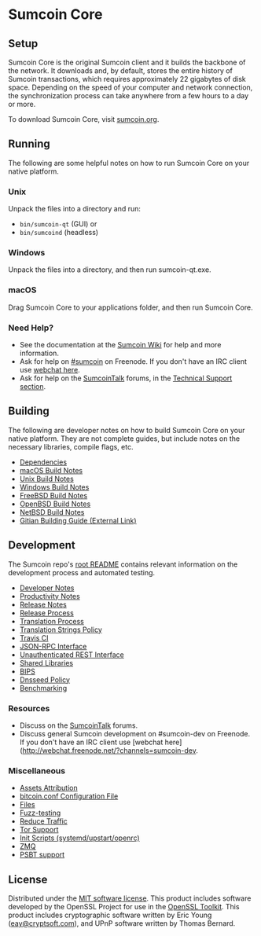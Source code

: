 Sumcoin Core
=============

Setup
---------------------
Sumcoin Core is the original Sumcoin client and it builds the backbone of the network. It downloads and, by default, stores the entire history of Sumcoin transactions, which requires approximately 22 gigabytes of disk space. Depending on the speed of your computer and network connection, the synchronization process can take anywhere from a few hours to a day or more.

To download Sumcoin Core, visit [sumcoin.org](https://sumcoin.org/).

Running
---------------------
The following are some helpful notes on how to run Sumcoin Core on your native platform.

### Unix

Unpack the files into a directory and run:

- `bin/sumcoin-qt` (GUI) or
- `bin/sumcoind` (headless)

### Windows

Unpack the files into a directory, and then run sumcoin-qt.exe.

### macOS

Drag Sumcoin Core to your applications folder, and then run Sumcoin Core.

### Need Help?

* See the documentation at the [Sumcoin Wiki](https://sumcoin.info/)
for help and more information.
* Ask for help on [#sumcoin](http://webchat.freenode.net?channels=sumcoin) on Freenode. If you don't have an IRC client use [webchat here](http://webchat.freenode.net?channels=sumcoin).
* Ask for help on the [SumcoinTalk](https://sumcointalk.io/) forums, in the [Technical Support section](https://sumcointalk.io/c/technical-support).

Building
---------------------
The following are developer notes on how to build Sumcoin Core on your native platform. They are not complete guides, but include notes on the necessary libraries, compile flags, etc.

- [Dependencies](dependencies.md)
- [macOS Build Notes](build-osx.md)
- [Unix Build Notes](build-unix.md)
- [Windows Build Notes](build-windows.md)
- [FreeBSD Build Notes](build-freebsd.md)
- [OpenBSD Build Notes](build-openbsd.md)
- [NetBSD Build Notes](build-netbsd.md)
- [Gitian Building Guide (External Link)](https://github.com/bitcoin-core/docs/blob/master/gitian-building.md)

Development
---------------------
The Sumcoin repo's [root README](/README.md) contains relevant information on the development process and automated testing.

- [Developer Notes](developer-notes.md)
- [Productivity Notes](productivity.md)
- [Release Notes](release-notes.md)
- [Release Process](release-process.md)
- [Translation Process](translation_process.md)
- [Translation Strings Policy](translation_strings_policy.md)
- [Travis CI](travis-ci.md)
- [JSON-RPC Interface](JSON-RPC-interface.md)
- [Unauthenticated REST Interface](REST-interface.md)
- [Shared Libraries](shared-libraries.md)
- [BIPS](bips.md)
- [Dnsseed Policy](dnsseed-policy.md)
- [Benchmarking](benchmarking.md)

### Resources
* Discuss on the [SumcoinTalk](https://sumcointalk.io/) forums.
* Discuss general Sumcoin development on #sumcoin-dev on Freenode. If you don't have an IRC client use [webchat here](http://webchat.freenode.net/?channels=sumcoin-dev.

### Miscellaneous
- [Assets Attribution](assets-attribution.md)
- [bitcoin.conf Configuration File](bitcoin-conf.md)
- [Files](files.md)
- [Fuzz-testing](fuzzing.md)
- [Reduce Traffic](reduce-traffic.md)
- [Tor Support](tor.md)
- [Init Scripts (systemd/upstart/openrc)](init.md)
- [ZMQ](zmq.md)
- [PSBT support](psbt.md)

License
---------------------
Distributed under the [MIT software license](/COPYING).
This product includes software developed by the OpenSSL Project for use in the [OpenSSL Toolkit](https://www.openssl.org/). This product includes
cryptographic software written by Eric Young ([eay@cryptsoft.com](mailto:eay@cryptsoft.com)), and UPnP software written by Thomas Bernard.
